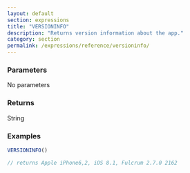 ```yaml
---
layout: default
section: expressions
title: "VERSIONINFO"
description: "Returns version information about the app."
category: section
permalink: /expressions/reference/versioninfo/
---
```


### Parameters

No parameters

### Returns

String

### Examples

```js
VERSIONINFO()

// returns Apple iPhone6,2, iOS 8.1, Fulcrum 2.7.0 2162
```